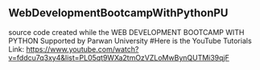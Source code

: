 ## WebDevelopmentBootcampWithPythonPU
source code created while the WEB DEVELOPMENT BOOTCAMP WITH PYTHON Supported by Parwan University 
#Here is the YouTube Tutorials Link:
https://www.youtube.com/watch?v=fddcu7q3xy4&list=PL05qt9WXa2tmOzVZLoMwBynQUTMi39qjF
